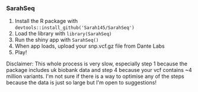 ### SarahSeq

1. Install the R package with `devtools::install_github('Sarah145/SarahSeq')`
2. Load the library with `library(SarahSeq)`
3. Run the shiny app with `SarahSeq()`
4. When app loads, upload your snp.vcf.gz file from Dante Labs
5. Play!

Disclaimer: This whole process is very slow, especially step 1 because the package includes uk biobank data and step 4 because your vcf contains ~4 million variants. I'm not sure if there is a way to optimise any of the steps because the data is just so large but I'm open to suggestions!



